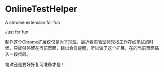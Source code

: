 # OnlineTestHelper
A chrome extension for fun

Just for fun

制作这个Chrome扩展仅仅是为了玩玩，最近看实验室师兄找工作在线笔试的时候，只能够停留在当前页面，跳出会有提醒，所以做了这个扩展，在的当前页面插入一段代码。

笔试还是要好好复习准备才是！